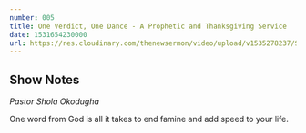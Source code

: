 ```yaml
---
number: 005
title: One Verdict, One Dance - A Prophetic and Thanksgiving Service
date: 1531654230000
url: https://res.cloudinary.com/thenewsermon/video/upload/v1535278237/Sunday_Service_15.07.18_-_Pastot_Shola_Okodugha_-_one-verdict_one-dance.mp3
---
```


## Show Notes
_Pastor Shola Okodugha_

One word from God is all it takes to end famine and add speed to your life.
